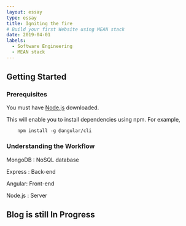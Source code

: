 ```yaml
---
layout: essay
type: essay
title: Igniting the fire
# Build your first Website using MEAN stack
date: 2019-04-01
labels:
  - Software Engineering
  - MEAN stack
---
```


## Getting Started

### Prerequisites
You must have [Node.js](https://nodejs.org/en/) downloaded.

This will enable you to install dependencies using npm. For example,

        npm install -g @angular/cli
        
### Understanding the Workflow

MongoDB : NoSQL database

Express : Back-end

Angular: Front-end

Node.js : Server


## Blog is still In Progress